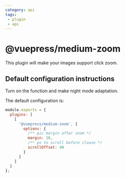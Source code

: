```yaml
---
category: api
tags: 
 - plugin
 - api
---
```


# @vuepress/medium-zoom <MyBadge text="New" />

This plugin will make your images support click zoom.

## Default configuration instructions

Turn on the function and make night mode adaptation.

The default configuration is:

```js {3-12}
module.exports = {
  plugins: [
    [
      '@vuepress/medium-zoom', {
        options: {
          /** pic margin after zoom */
          margin: 16,
          /** px to scroll before cloase */
          scrollOffset: 40
        }
      }
    ]
  ]
};
```

